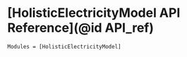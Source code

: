 # [HolisticElectricityModel API Reference](@id API_ref)

```@autodocs
Modules = [HolisticElectricityModel]
```

